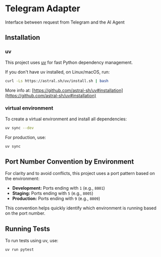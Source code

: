 # Telegram Adapter

Interface between request from Telegram and the AI Agent

## Installation

### uv
This project uses [uv](https://github.com/astral-sh/uv) for fast Python dependency management.

If you don't have uv installed, on Linux/macOS, run:
```sh
curl -Ls https://astral.sh/uv/install.sh | bash
```
More info at:
[https://github.com/astral-sh/uv#installation](https://github.com/astral-sh/uv#installation)

### virtual environment
To create a virtual environment and install all dependencies:

```sh
uv sync --dev
```

For production, use:

```sh
uv sync
```




## Port Number Convention by Environment

For clarity and to avoid conflicts, this project uses a port pattern based on the environment:

- **Development:** Ports ending with `1` (e.g., `8001`)
- **Staging:** Ports ending with `5` (e.g., `8005`)
- **Production:** Ports ending with `9` (e.g., `8009`)

This convention helps quickly identify which environment is running based on the port number. 

## Running Tests

To run tests using uv, use:
```sh
uv run pytest
```
